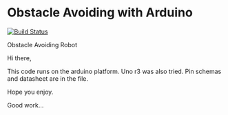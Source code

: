 # Obstacle Avoiding with Arduino  

[![Build Status](https://travis-ci.org/joemccann/dillinger.svg?branch=master)](https://travis-ci.org/joemccann/dillinger)


Obstacle Avoiding Robot

Hi there, 

This code runs on the arduino platform. Uno r3 was also tried. Pin schemas and datasheet are in the file. 

Hope you enjoy.

Good work...
